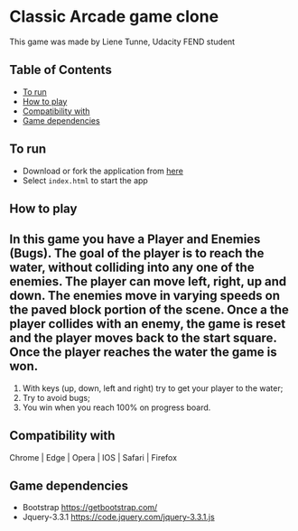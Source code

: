 # Classic Arcade game clone
This game was made by Liene Tunne, Udacity FEND student

## Table of Contents
* [To run](#instructions)
* [How to play](#contributing)
* [Compatibility with](#Compatibility)
* [Game dependencies](#dependencies)

## To run
- Download or fork the application from [here](https://github.com/AaronJuarez/frontend-nanodegree-arcade-game)
- Select ```index.html``` to start the app

## How to play
In this game you have a Player and Enemies (Bugs). The goal of the player is to reach the water, without colliding into any one of the enemies. The player can move left, right, up and down. The enemies move in varying speeds on the paved block portion of the scene. Once a the player collides with an enemy, the game is reset and the player moves back to the start square. Once the player reaches the water the game is won.
-----------------
1. With keys (up, down, left and right) try to get your player to the water;
2. Try to avoid bugs;
3. You win when you reach 100% on progress board.

## Compatibility with
 Chrome | Edge | Opera | IOS | Safari | Firefox

## Game dependencies
* Bootstrap
https://getbootstrap.com/
* Jquery-3.3.1
https://code.jquery.com/jquery-3.3.1.js
